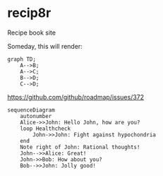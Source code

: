 recip8r
=======

Recipe book site

Someday, this will render:

```mermaid
graph TD;
    A-->B;
    A-->C;
    B-->D;
    C-->D;
```

https://github.com/github/roadmap/issues/372

```mermaid
sequenceDiagram
    autonumber
    Alice->>John: Hello John, how are you?
    loop Healthcheck
        John->>John: Fight against hypochondria
    end
    Note right of John: Rational thoughts!
    John-->>Alice: Great!
    John->>Bob: How about you?
    Bob-->>John: Jolly good!
```
